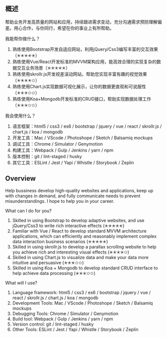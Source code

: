 ## 概述

帮助业务开发高质量的网站和应用，持续跟进需求变动，充分沟通需求预防理解偏差。用心合作，与你同行，希望在你的事业上有所帮助。

我能帮你做什么？
1. 熟练使用Bootstrap开发自适应网站，利用jQuery/Css3编写丰富的交互效果（✭✭✭✭✭）
2. 熟练使用Vue/React开发标准的MVVM架构应用，能高效合理的实现复杂的数据交互业务场景（✭✭✭✭✭）
3. 熟练使用skrollr.js开发视差滚动网站，帮助您实现丰富有趣的视觉效果（✭✭✭✭✩）
4. 熟练使用Chart.js实现数据可视化展示，让你的数据更直观和可说服性（✭✭✭✩✩）
5. 熟练使用Koa+Mongodb开发标准的CRUD接口，帮助实现数据处理工作（✭✭✭✩✩）

我会使用什么？
1. 语言框架：html5 / css3 / es6 / bootstrap / jquery / vue / react / skrollr.js / chart.js / koa / mongodb
2. 开发工具：Mac / VScode / Photoshope / Sketch / Balsamiq mockups
3. 调试工具：Chrome / Simulator / Genymotion
4. 构建工具：Webpack / Gulp / Jenkins / yarn / npm
5. 版本控制：git / lint-staged / husky
6. 其它工具：ESLint / Jest / Yapi / Whistle / Storybook / Zeplin



## Overview

Help bussiness develop high-quality websites and applications, keep up with changes in demand, and fully communicate needs to prevent misunderstandings. I hope to help you in your career.

What can I do for you?
1. Skilled in using Bootstrap to develop adaptive websites, and use jQuery/Css3 to write rich interactive effects (✭✭✭✭✭)
2. Familiar with Vue / React to develop standard MVVM architecture applications, which can efficiently and reasonably implement complex data interaction business scenarios (✭✭✭✭✭)
3. Skilled in using skrollr.js to develop a parallax scrolling website to help you achieve rich and interesting visual effects (✭✭✭✭✩)
4. Skilled in using Chart.js to visualize data and make your data more intuitive and persuasive (✭✭✭✩✩)
5. Skilled in using Koa + Mongodb to develop standard CRUD interface to help achieve data processing (✭✭✭✩✩)

What will I use?
1. Language framework: html5 / css3 / es6 / bootstrap / jquery / vue / react / skrollr.js / chart.js / koa / mongodb
2. Development Tools: Mac / VScode / Photoshope / Sketch / Balsamiq mockups
3. Debugging Tools: Chrome / Simulator / Genymotion
4. Build tool: Webpack / Gulp / Jenkins / yarn / npm
5. Version control: git / lint-staged / husky
6. Other Tools: ESLint / Jest / Yapi / Whistle / Storybook / Zeplin